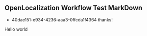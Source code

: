 ## OpenLocalization Workflow Test MarkDown
* 40dae151-e934-4236-aaa3-0ffcda1f4364 
thanks!

Hello world